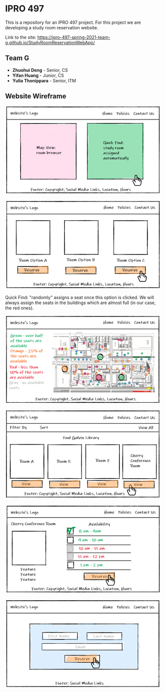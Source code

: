 # IPRO 497

This is a repository for an IPRO 497 project. For this project we are developing a study room reservation website.

Link to the site: https://ipro-497-spring-2021-team-g.github.io/StudyRoomReservationWebApp/

## Team G

* **Zhuohui Deng**     - Senior, CS
* **Yifan Huang**      - Junior, CS    
* **Yulia Thonippara** - Senior, ITM

## Website Wireframe

![Home page](wireframes/home-page.PNG "Home page")

![Quick Find](wireframes/quick-find.PNG "Quick Find")

Quick Find: "randomly" assigns a seat once this option is clicked. We will always assign the seats in the buildings which are almost full (in our case, the red ones).

![Map view](wireframes/map-view.PNG "Map view")

![Building view](wireframes/building-view.PNG "Building view")

![Room view](wireframes/room-view.PNG "Room view")

![Reserve screen](wireframes/reserve-screen.PNG "Reserve screen")

